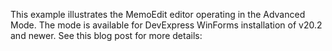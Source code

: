 This example illustrates the MemoEdit editor operating in the Advanced Mode. The mode is available for DevExpress WinForms installation of v20.2 and newer. See this blog post for more details: